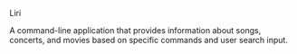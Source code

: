 Liri

A command-line application that provides information about songs, concerts, and movies based on specific commands and user search input.